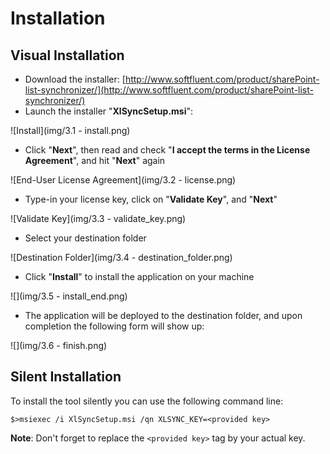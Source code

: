 # Installation


## Visual Installation

* Download the installer: [http://www.softfluent.com/product/sharePoint-list-synchronizer/](http://www.softfluent.com/product/sharePoint-list-synchronizer/)
* Launch the installer "**XlSyncSetup.msi**":

![Install](img/3.1 - install.png)

* Click "**Next**", then read and check "**I accept the terms in the License Agreement**", and hit "**Next**" again

![End-User License Agreement](img/3.2 - license.png)

* Type-in your license key, click on "**Validate Key**", and "**Next**"

![Validate Key](img/3.3 - validate_key.png)

* Select your destination folder

![Destination Folder](img/3.4 - destination_folder.png)

* Click "**Install**" to install the application on your machine

![](img/3.5 - install_end.png)

* The application will be deployed to the destination folder, and upon completion the following form will show up:

![](img/3.6 - finish.png)



## Silent Installation

To install the tool silently you can use the following command line:

`$>msiexec /i XlSyncSetup.msi /qn XLSYNC_KEY=<provided key>`

**Note**: Don't forget to replace the `<provided key>` tag by your actual key.


